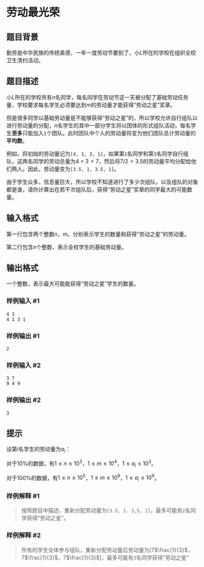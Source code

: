 # 劳动最光荣

## 题目背景

勤劳是中华民族的传统美德，一年一度劳动节要到了，小$L$所在的学校在组织全校卫生清扫活动。

## 题目描述

小$L$所在的学校共有$n$名同学，每名同学在劳动节这一天被分配了基础劳动任务量，学校要求每名学生必须要达到$m$的劳动量才能获得“劳动之星”奖章。

但是很多同学以基础劳动量是不能够获得“劳动之星”的，所以学校允许自行组队以进行劳动量的分配，$n$名学生的其中一部分学生将以团体的形式组队活动，每名学生**至多**只能加入`1`个团队。此时团队中个人的劳动量将变为他们团队总计劳动量的**平均数**。

例如，将初始的劳动量记为`[4, 1, 3, 1]`，如果第`1`名同学和第`3`名同学自行组队，这两名同学的劳动总量为$4 + 3 = 7$，然后将$7 / 2 = 3.5$的劳动量平均分配给他们两人。因此，劳动量变为`[3.5, 1, 3.5, 1]`。

由于学生众多，信息量巨大，所以学校不知道进行了多少次组队，以及组队的对象都是谁，请你计算出在若干次组队后，获得“劳动之星”奖章的同学最大的可能数量。

## 输入格式

第一行包含两个整数$n，m$。分别表示学生的数量和获得“劳动之星”的劳动量。

第二行包含$n$个整数，表示全校学生的基础劳动量。

## 输出格式

一个整数，表示最大可能能获得“劳动之星”学生的数量。

### 样例输入 #1

```
4 3
4 1 3 1
```

### 样例输出 #1

```
2
```

### 样例输入 #2

```
3 7
9 4 9
```

### 样例输出  #2

```
3
```

## 提示

设第$i$名学生的劳动量为$a_i$：

对于$10\%$的数据，有$1 \leq n \leq 10^3$，$1 \leq m \leq 10^4$，$1 \leq a_i \leq 10^3$。

对于$100\%$的数据，有$1 \leq n \leq 10 ^ 5$，$1 \leq m \leq 10^9$，$1 \leq a_i \leq 10^9$。

### 样例解释 #1

> 按照题目中描述，重新分配劳动量为`[3.5, 1. 3,5, 1]`，最多可能有`2`名同学获得“劳动之星”。

### 样例解释 #2

> 所有的学生全体参与组队，重新分配劳动量后劳动量为[7$\frac{1}{3}$，7$\frac{1}{3}$，7$\frac{1}{3}$]，最多可能有`3`名同学获得“劳动之星”